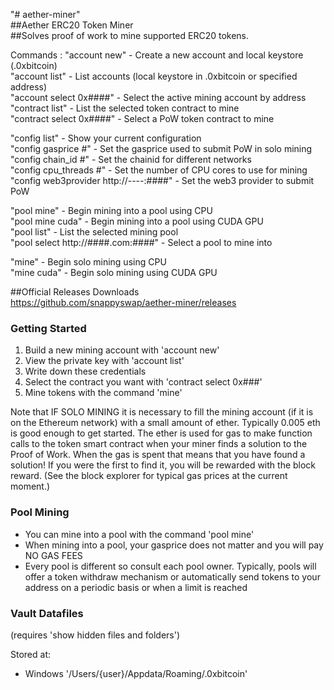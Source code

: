 "# aether-miner" <br />
##Aether ERC20 Token Miner<br />
##Solves proof of work to mine supported ERC20 tokens.<br />

Commands :
"account new"            - Create a new account and local keystore (.0xbitcoin)<br />
"account list"           - List accounts (local keystore in .0xbitcoin or specified address)<br />
"account select 0x####"  - Select the active mining account by address<br />
"contract list"          - List the selected token contract to mine<br />
"contract select 0x####" - Select a PoW token contract to mine<br />

"config list"            - Show your current configuration<br />
"config gasprice #"      - Set the gasprice used to submit PoW in solo mining<br />
"config chain_id #"      - Set the chainid for different networks<br />
"config cpu_threads #"   - Set the number of CPU cores to use for mining<br />
"config web3provider http://----:####" - Set the web3 provider to submit PoW<br />

"pool mine"              - Begin mining into a pool using CPU<br />
"pool mine cuda"        - Begin mining into a pool using CUDA GPU<br />
"pool list"              - List the selected mining pool<br />
"pool select http://####.com:####" - Select a pool to mine into<br />

"mine"                   - Begin solo mining using CPU<br />
"mine cuda"              - Begin solo mining using CUDA GPU<br />

##Official Releases Downloads<br />
https://github.com/snappyswap/aether-miner/releases<br />

### Getting Started
1. Build a new mining account with 'account new'
2. View the private key with 'account list'
3. Write down these credentials
4. Select the contract you want with 'contract select 0x###'
5. Mine tokens with the command 'mine'

Note that IF SOLO MINING it is necessary to fill the mining account (if it is on the Ethereum network) with a small amount of ether.  Typically 0.005 eth is good enough to get started.  The ether is used for gas to make function calls to the token smart contract when your miner finds a solution to the Proof of Work.  When the gas is spent that means that you have found a solution! If you were the first to find it, you will be rewarded with the block reward.  (See the block explorer for typical gas prices at the current moment.)



### Pool Mining
- You can mine into a pool with the command 'pool mine'  
- When mining into a pool, your gasprice does not matter and you will pay NO GAS FEES  
- Every pool is different so consult each pool owner.  Typically, pools will offer a token withdraw mechanism or automatically send tokens to your address on a periodic basis or when a limit is reached



### Vault Datafiles

(requires 'show hidden files and folders')

Stored at:

- Windows
    '/Users/{user}/Appdata/Roaming/.0xbitcoin'
